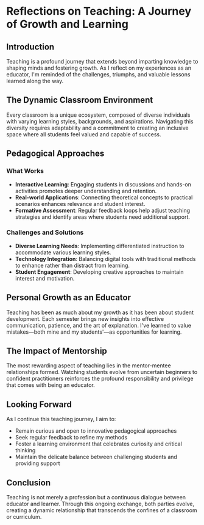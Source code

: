 # Reflections on Teaching: A Journey of Growth and Learning

## Introduction

Teaching is a profound journey that extends beyond imparting knowledge to shaping minds and fostering growth. As I reflect on my experiences as an educator, I'm reminded of the challenges, triumphs, and valuable lessons learned along the way.

## The Dynamic Classroom Environment

Every classroom is a unique ecosystem, composed of diverse individuals with varying learning styles, backgrounds, and aspirations. Navigating this diversity requires adaptability and a commitment to creating an inclusive space where all students feel valued and capable of success.

## Pedagogical Approaches

### What Works

- **Interactive Learning**: Engaging students in discussions and hands-on activities promotes deeper understanding and retention.
- **Real-world Applications**: Connecting theoretical concepts to practical scenarios enhances relevance and student interest.
- **Formative Assessment**: Regular feedback loops help adjust teaching strategies and identify areas where students need additional support.

### Challenges and Solutions

- **Diverse Learning Needs**: Implementing differentiated instruction to accommodate various learning styles.
- **Technology Integration**: Balancing digital tools with traditional methods to enhance rather than distract from learning.
- **Student Engagement**: Developing creative approaches to maintain interest and motivation.

## Personal Growth as an Educator

Teaching has been as much about my growth as it has been about student development. Each semester brings new insights into effective communication, patience, and the art of explanation. I've learned to value mistakes—both mine and my students'—as opportunities for learning.

## The Impact of Mentorship

The most rewarding aspect of teaching lies in the mentor-mentee relationships formed. Watching students evolve from uncertain beginners to confident practitioners reinforces the profound responsibility and privilege that comes with being an educator.

## Looking Forward

As I continue this teaching journey, I aim to:
- Remain curious and open to innovative pedagogical approaches
- Seek regular feedback to refine my methods
- Foster a learning environment that celebrates curiosity and critical thinking
- Maintain the delicate balance between challenging students and providing support

## Conclusion

Teaching is not merely a profession but a continuous dialogue between educator and learner. Through this ongoing exchange, both parties evolve, creating a dynamic relationship that transcends the confines of a classroom or curriculum.